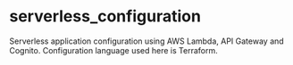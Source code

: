 # serverless_configuration
Serverless application configuration using AWS Lambda, API Gateway and Cognito. Configuration language used here is Terraform.
